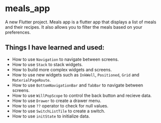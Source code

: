 # meals_app

A new Flutter project. Meals app is a flutter app that displays a list of meals and their recipes. It also allows you to filter the meals based on your preferences.

## Things I have learned and used:
- How to use `Navigation` to navigate between screens.
- How to use `Stack` to stack widgets.
- How to build more complex widgets and screens.
- How to use new widgets such as `InkWell`, `Positioned`, `Grid` and `MaterialPageRoute`.
- How to use `BottomNavigationBar` and `TabBar` to navigate between screens.
- How to use `WillPopScope` to control the back button and recieve data.
- How to use `Drawer` to create a drawer menu.
- How to use `??` operator to check for null values.
- How to use `SwitchListTile` to create a switch.
- How to use `initState` to initialize data.